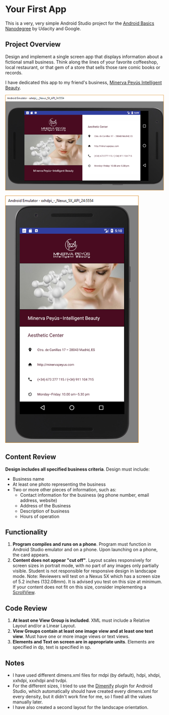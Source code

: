 # Your First App

This is a very, very simple Android Studio project for the [Android Basics Nanodegree](https://www.udacity.com/course/android-basics-nanodegree-by-google--nd803) by Udacity and Google.

## Project Overview

Design and implement a single screen app that displays information about a fictional small business. Think along the lines of your favorite coffeeshop, local restaurant, or that gem of a store that sells those rare comic books or records.

I have dedicated this app to my friend's business, [Minerva Peyús Intelligent Beauty](http://minervapeyus.com/).

![Landscape orientation](https://github.com/dburgosp/SingleScreenApp/blob/master/Imagen1.jpg?raw=true)

![Portrait orientation](https://github.com/dburgosp/SingleScreenApp/blob/master/Imagen3.jpg?raw=true)

## Content Review
**Design includes all specified business criteria**. Design must include:

* Business name
* At least one photo representing the business
* Two or more other pieces of information, such as:
  * Contact information for the business (eg phone number, email address, website)
  * Address of the Business
  * Description of business
  * Hours of operation
 
## Functionality
1. **Program compiles and runs on a phone**. Program must function in Android Studio emulator and on a phone. Upon launching on a phone, the card appears.
2. **Content does not appear "cut off"**. Layout scales responsively for screen sizes in portrait mode, with no part of any images only partially visible. Student is not responsible for responsive design in landscape mode. Note: Reviewers will test on a Nexus 5X which has a screen size of 5.2 inches (132.08mm). It is advised you test on this size at minimum. If your content does not fit on this size, consider implementing a [ScrollView](https://developer.android.com/reference/android/widget/ScrollView.html).
 
## Code Review
1. **At least one View Group is included**. XML must include a Relative Layout and/or a Linear Layout.
2. **View Groups contain at least one image view and at least one text view**.  Must have one or more image views or text views.
3. **Elements and Text on screen are in appropriate units**. Elements are specified in dp, text is specified in sp.

## Notes
* I have used different dimens.xml files for mdpi (by default), hdpi, xhdpi, xxhdpi, xxxhdpi and tvdpi. 
* For the different sizes, I tried to use the [Dimenify](https://plugins.jetbrains.com/plugin/9349-dimenify) plugin for Android Studio, which automatically should have created every dimens.xml for every density, but it didn't work fine for me, so I fixed all the values manually later.
* I have also created a second layout for the landscape orientation.
